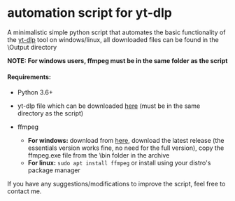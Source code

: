 # automation script for yt-dlp

A minimalistic simple python script that automates the basic functionality of the [yt-dlp](https://github.com/yt-dlp/yt-dlp) tool on windows/linux, all downloaded files can be found in the \Output directory

**NOTE: For windows users, ffmpeg must be in the same folder as the script** 

#### Requirements:

- Python 3.6+

- yt-dlp file which can be downloaded [here](https://github.com/yt-dlp/yt-dlp/releases/latest) (must be in the same directory as the script)

- ffmpeg
  - **For windows:** download from [here](https://www.n.dev/ffmpeg/builds/#release-builds), download the latest release (the essentials version works fine, no need for the full version), copy the ffmpeg.exe file from the \bin folder in the archive
  - **For linux:**
    `sudo apt install ffmpeg` or install using your distro's package manager

If you have any suggestions/modifications to improve the script, feel free to contact me.






